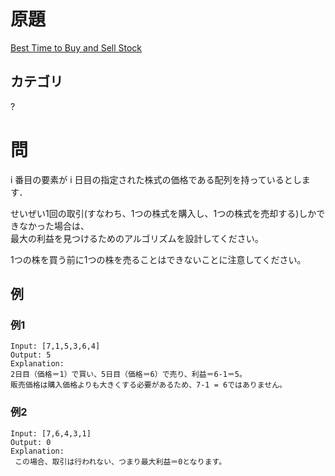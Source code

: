 # 原題
[Best Time to Buy and Sell Stock](https://leetcode.com/problems/best-time-to-buy-and-sell-stock/)
## カテゴリ
?

# 問
i 番目の要素が i 日目の指定された株式の価格である配列を持っているとします．

せいぜい1回の取引(すなわち、1つの株式を購入し、1つの株式を売却する)しかできなかった場合は、  
最大の利益を見つけるためのアルゴリズムを設計してください。

1つの株を買う前に1つの株を売ることはできないことに注意してください。  

## 例
### 例1
```
Input: [7,1,5,3,6,4]
Output: 5
Explanation: 
2日目（価格＝1）で買い、5日目（価格＝6）で売り、利益＝6-1＝5。
販売価格は購入価格よりも大きくする必要があるため、7-1 = 6ではありません。
```
### 例2
```
Input: [7,6,4,3,1]
Output: 0
Explanation:
 この場合、取引は行われない、つまり最大利益＝0となります。
```